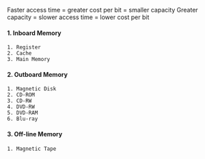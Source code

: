 Faster access time = greater cost per bit = smaller capacity
Greater capacity = slower access time = lower cost per bit
#### 1. Inboard Memory
	1. Register
	2. Cache
	3. Main Memory
#### 2. Outboard Memory
	1. Magnetic Disk
	2. CD-ROM
	3. CD-RW
	4. DVD-RW
	5. DVD-RAM
	6. Blu-ray
#### 3. Off-line Memory
	1. Magnetic Tape